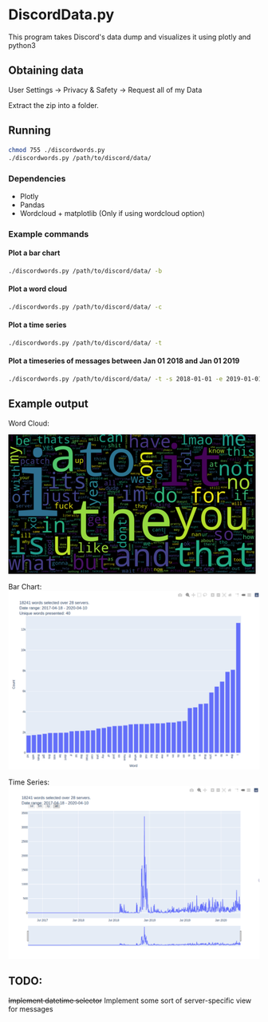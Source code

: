 # DiscordData.py
This program takes Discord's data dump and visualizes it using plotly and python3

## Obtaining data
User Settings -> Privacy & Safety -> Request all of my Data

Extract the zip into a folder.

## Running
```bash
chmod 755 ./discordwords.py
./discordwords.py /path/to/discord/data/
```

### Dependencies
* Plotly
* Pandas
* Wordcloud + matplotlib (Only if using wordcloud option)


### Example commands

#### Plot a bar chart
```bash
./discordwords.py /path/to/discord/data/ -b
```

#### Plot a word cloud
```bash
./discordwords.py /path/to/discord/data/ -c
```

#### Plot a time series
```bash
./discordwords.py /path/to/discord/data/ -t
```

#### Plot a timeseries of messages between Jan 01 2018 and Jan 01 2019
```bash
./discordwords.py /path/to/discord/data/ -t -s 2018-01-01 -e 2019-01-01
```

## Example output
Word Cloud:

![Word Cloud Output](./screenshots/wordcloud.png)

Bar Chart:
![Bar Chart Output](./screenshots/barchart.png)

Time Series:
![Time Series Output](./screenshots/timeseries.png)



## TODO:
~~Implement datetime selector~~
Implement some sort of server-specific view for messages
